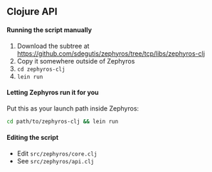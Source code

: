 ## Clojure API

#### Running the script manually

1. Download the subtree at https://github.com/sdegutis/zephyros/tree/tcp/libs/zephyros-clj
2. Copy it somewhere outside of Zephyros
3. `cd zephyros-clj`
4. `lein run`

#### Letting Zephyros run it for you

Put this as your launch path inside Zephyros:
```bash
cd path/to/zephyros-clj && lein run
```

#### Editing the script

* Edit `src/zephyros/core.clj`
* See `src/zephyros/api.clj`
